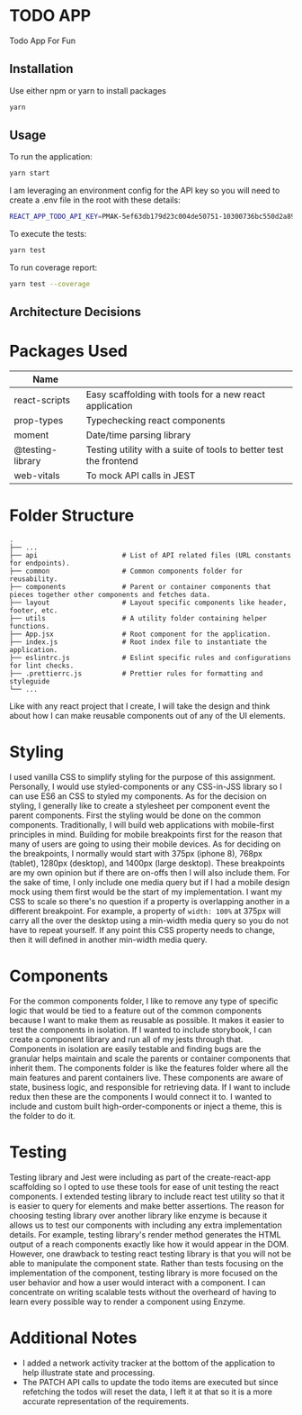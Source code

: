 # TODO APP

Todo App For Fun

## Installation

Use either npm or yarn to install packages

```bash
yarn
```

## Usage

To run the application:

```bash
yarn start
```

I am leveraging an environment config for the API key so you will need to create a .env file in the root
with these details:

```bash
REACT_APP_TODO_API_KEY=PMAK-5ef63db179d23c004de50751-10300736bc550d2a891dc4355aab8d7a5c
```

To execute the tests:

```bash
yarn test
```

To run coverage report:

```bash
yarn test --coverage
```

## Architecture Decisions

# Packages Used

| Name             |                                                                   |
| ---------------- | ----------------------------------------------------------------- |
| react-scripts    | Easy scaffolding with tools for a new react application           |
| prop-types       | Typechecking react components                                     |
| moment           | Date/time parsing library                                         |
| @testing-library | Testing utility with a suite of tools to better test the frontend |
| web-vitals       | To mock API calls in JEST                                         |

# Folder Structure

    .
    ├── ...
    ├── api                     # List of API related files (URL constants for endpoints).
    ├── common                  # Common components folder for reusability.
    ├── components              # Parent or container components that pieces together other components and fetches data.
    ├── layout                  # Layout specific components like header, footer, etc.
    ├── utils                   # A utility folder containing helper functions.
    ├── App.jsx                 # Root component for the application.
    ├── index.js                # Root index file to instantiate the application.
    ├── eslintrc.js             # Eslint specific rules and configurations for lint checks.
    ├── .prettierrc.js          # Prettier rules for formatting and styleguide
    └── ...

Like with any react project that I create, I will take the design and think about how I can make reusable components out of
any of the UI elements.

# Styling

I used vanilla CSS to simplify styling for the purpose of this assignment. Personally,
I would use styled-components or any CSS-in-JSS library so I can use ES6 an CSS to styled my components.
As for the decision on styling, I generally like to create a stylesheet per component event the parent components.
First the styling would be done on the common components. Traditionally, I will build web applications with mobile-first principles in mind.
Building for mobile breakpoints first for the reason that many of users are going to using their mobile devices.
As for deciding on the breakpoints, I normally would start with 375px (iphone 8), 768px (tablet), 1280px (desktop), and 1400px (large desktop).
These breakpoints are my own opinion but if there are on-offs then I will also include them.
For the sake of time, I only include one media query but if I had a mobile design mock using them first would be the start of my implementation.
I want my CSS to scale so there's no question if a property is overlapping another in a different breakpoint.
For example, a property of `width: 100%` at 375px will carry all the over the desktop using a min-width media query so you do not have to repeat yourself.
If any point this CSS property needs to change, then it will defined in another min-width media query.

# Components

For the common components folder, I like to remove any type of specific logic that would be tied to a feature out of the common components because I want to make them as reusable as possible.
It makes it easier to test the components in isolation. If I wanted to include storybook, I can create a component library and run all of my jests through that.
Components in isolation are easily testable and finding bugs are the granular helps maintain and scale the parents or container components that inherit them.
The components folder is like the features folder where all the main features and parent containers live. These components are aware of state, business logic, and responsible for
retrieving data. If I want to include redux then these are the components I would connect it to. I wanted to include and custom built high-order-components or inject a theme, this is the folder to do it.

# Testing

Testing library and Jest were including as part of the create-react-app scaffolding so I opted to use these tools for ease of unit testing the react components.
I extended testing library to include react test utility so that it is easier to query for elements and make better assertions.
The reason for choosing testing library over another library like enzyme is because it allows us to test our components with including
any extra implementation details. For example, testing library's render method generates the HTML output of a reach components exactly
like how it would appear in the DOM. However, one drawback to testing react testing library is that you will not be able to manipulate the component state.
Rather than tests focusing on the implementation of the component, testing library is more focused on the user behavior and how a user would
interact with a component. I can concentrate on writing scalable tests without the overheard of having to learn every possible way to render a component using Enzyme.

# Additional Notes

- I added a network activity tracker at the bottom of the application to help illustrate state and processing.
- The PATCH API calls to update the todo items are executed but since refetching the todos will reset the data, I left it at that so it is a more accurate representation of the requirements.
